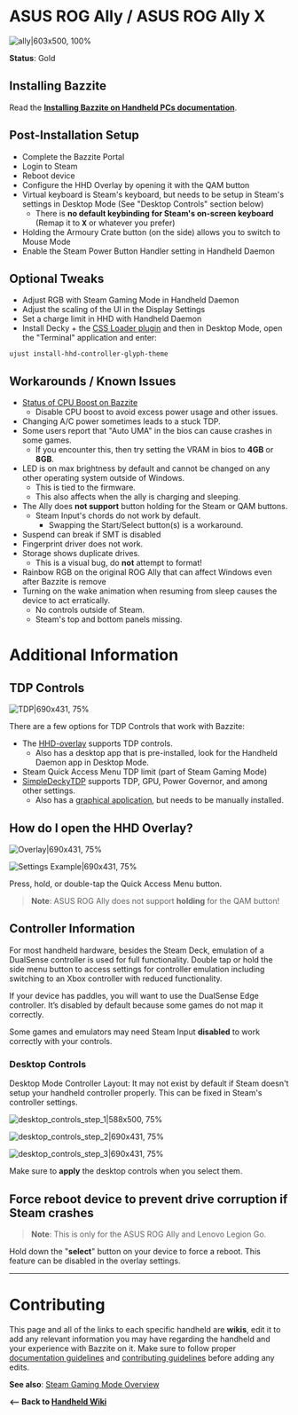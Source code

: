 <!-- ANCHOR: METADATA -->
<!--{"url_discourse": "https://universal-blue.discourse.group/docs?topic=2414", "fetched_at": "2024-09-03 16:43:21.670173+00:00"}-->
<!-- ANCHOR_END: METADATA -->

# ASUS ROG Ally / ASUS ROG Ally X

![ally|603x500, 100%](../../img/ally.png)

**Status**: Gold

## Installing Bazzite

Read the [**Installing Bazzite on Handheld PCs documentation**](https://ublue-os.github.io/bazzite/General/Installation_Guide/Installing_Bazzite_for_Handheld_PCs/).

## Post-Installation Setup

- Complete the Bazzite Portal
- Login to Steam
- Reboot device
- Configure the HHD Overlay by opening it with the QAM button
- Virtual keyboard is Steam's keyboard, but needs to be setup in Steam's settings in Desktop Mode (See "Desktop Controls" section below)
   - There is **no default keybinding for Steam's on-screen keyboard** (Remap it to <kbd>**X**</kbd> or whatever you prefer)
- Holding the Armoury Crate button (on the side) allows you to switch to Mouse Mode
- Enable the Steam Power Button Handler setting in Handheld Daemon

## Optional Tweaks

- Adjust RGB with Steam Gaming Mode in Handheld Daemon
- Adjust the scaling of the UI in the Display Settings
- Set a charge limit in HHD with Handheld Daemon
- Install Decky + the [CSS Loader plugin](https://deckthemes.com/download/deck) and then in Desktop Mode, open the "Terminal" application and enter:
```
ujust install-hhd-controller-glyph-theme
``` 

## Workarounds / Known Issues

- [Status of CPU Boost on Bazzite](https://github.com/aarron-lee/SimpleDeckyTDP/blob/main/README.md#are-there-cpu-boost-controls)
  - Disable CPU boost to avoid excess power usage and other issues.
- Changing A/C power sometimes leads to a stuck TDP.
- Some users report that "Auto UMA" in the bios can cause crashes in some games. 
  - If you encounter this, then try setting the VRAM in bios to **4GB** or **8GB**.
- LED is on max brightness by default and cannot be changed on any other operating system outside of Windows.
  - This is tied to the firmware.
  - This also affects when the ally is charging and sleeping.
- The Ally does **not support** button holding for the Steam or QAM buttons.
  - Steam Input's chords do not work by default.
    - Swapping the Start/Select button(s) is a workaround.
- Suspend can break if SMT is disabled
- Fingerprint driver does not work.
- Storage shows duplicate drives.
  - This is a visual bug, do **not** attempt to format!
- Rainbow RGB on the original ROG Ally that can affect Windows even after Bazzite is remove
- Turning on the wake animation when resuming from sleep causes the device to act erratically.
  - No controls outside of Steam.
  - Steam's top and bottom panels missing.

# Additional Information

## TDP Controls

![TDP|690x431, 75%](../../img/TDP.jpeg)

There are a few options for TDP Controls that work with Bazzite:

* The [HHD-overlay](https://github.com/hhd-dev/hhd/blob/master/readme.md) supports TDP controls.
  * Also has a desktop app that is pre-installed, look for the Handheld Daemon app in Desktop Mode.
* Steam Quick Access Menu TDP limit (part of Steam Gaming Mode) 
* [SimpleDeckyTDP](https://github.com/aarron-lee/SimpleDeckyTDP) supports TDP, GPU, Power Governor, and among other settings.
  * Also has a [graphical application](https://github.com/aarron-lee/SimpleDeckyTDP-Desktop), but needs to be manually installed.

## How do I open the HHD Overlay?

![Overlay|690x431, 75%](../../img/HHD_Overlay.jpeg)

![Settings Example|690x431, 75%](../../img/HHD_Settings_Example.jpeg)


Press, hold, or double-tap the Quick Access Menu button.

>**Note**: ASUS ROG Ally does not support **holding** for the QAM button!

## Controller Information

For most handheld hardware, besides the Steam Deck, emulation of a DualSense controller is used for full functionality. Double tap or hold the side menu button to access settings for controller emulation including switching to an Xbox controller with reduced functionality.

If your device has paddles, you will want to use the DualSense Edge controller. It’s disabled by default because some games do not map it correctly.

Some games and emulators may need Steam Input **disabled** to work correctly with your controls.

### Desktop Controls

Desktop Mode Controller Layout:  It may not exist by default if Steam doesn't setup your handheld controller properly.  This can be fixed in Steam's controller settings.

![desktop_controls_step_1|588x500, 75%](../../img/handheld_desktop_controls_1.png)

![desktop_controls_step_2|690x431, 75%](../../img/handheld_desktop_controls_2.png)

![desktop_controls_step_3|690x431, 75%](../../img/handheld_desktop_controls_3.jpeg)

Make sure to **apply** the desktop controls when you select them.

## Force reboot device to prevent drive corruption if Steam crashes
>**Note**: This is only for the ASUS ROG Ally and Lenovo Legion Go.

Hold down the "**select**" button on your device to force a reboot. This feature can be disabled in the overlay settings.

<hr>

# Contributing

This page and all of the links to each specific handheld are **wikis**, edit it to add any relevant information you may have regarding the handheld and your experience with Bazzite on it.  Make sure to follow proper [documentation guidelines](https://universal-blue.discourse.group/docs?topic=890) and [contributing guidelines](https://universal-blue.discourse.group/docs?topic=81) before adding any edits.

**See also**: [Steam Gaming Mode Overview](../Steam_Gaming_Mode.md)

**<-- Back to [Handheld Wiki](./index.md)**

